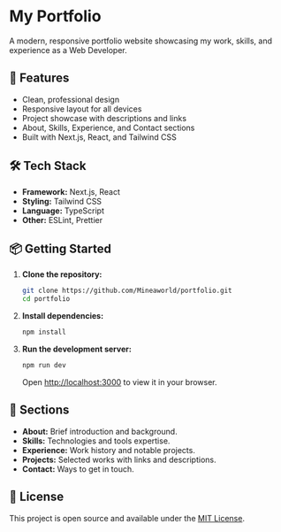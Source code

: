 # My Portfolio

A modern, responsive portfolio website showcasing my work, skills, and experience as a Web Developer.

## 🚀 Features

- Clean, professional design
- Responsive layout for all devices
- Project showcase with descriptions and links
- About, Skills, Experience, and Contact sections
- Built with Next.js, React, and Tailwind CSS

## 🛠️ Tech Stack

- **Framework:** Next.js, React
- **Styling:** Tailwind CSS
- **Language:** TypeScript
- **Other:** ESLint, Prettier

## 📦 Getting Started

1. **Clone the repository:**
   ```bash
   git clone https://github.com/Mineaworld/portfolio.git
   cd portfolio
   ```

2. **Install dependencies:**
   ```bash
   npm install
   ```

3. **Run the development server:**
   ```bash
   npm run dev
   ```
   Open [http://localhost:3000](http://localhost:3000) to view it in your browser.

## 📄 Sections

- **About:** Brief introduction and background.
- **Skills:** Technologies and tools expertise.
- **Experience:** Work history and notable projects.
- **Projects:** Selected works with links and descriptions.
- **Contact:** Ways to get in touch.

## 📝 License

This project is open source and available under the [MIT License](LICENSE). 
